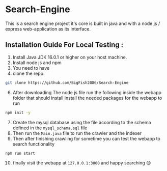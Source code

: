 # Search-Engine
This is a search engine project it's core is built in java and with a node js / express web-application as its interface.

##  Installation Guide For Local Testing :
1. Install Java JDK 16.0.1 or higher on your host machine.
2. Install node js and npm
3. You need to have 
4. clone the repo:
```bash
git clone https://github.com/BigFish2086/Search-Engine
```
6. After downloading The node js file run the following inside the webapp folder
that should install install the needed packages for the webapp to run
``` bash
npm init -y
```
7. Create the mysql database using the file according to the schema defined in the `mysql_schema.sql` file
8. Then run the `Main.java` file to run the crawler and the indexer
9. Then after finishing crawling for sometime you can test the webapp to search functionality
```bash
npm run start
```
10. finally visit the webapp at `127.0.0.1:3000` and happy searching 😊
